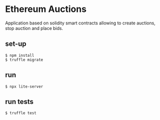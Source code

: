 # Ethereum Auctions

Application based on solidity smart contracts allowing to create auctions, stop auction and place bids.

## set-up

```
$ npm install
$ truffle migrate
```

## run

```
$ npx lite-server
```

## run tests

```
$ truffle test
```
